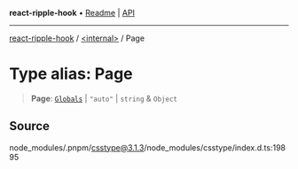 **react-ripple-hook** • [Readme](../../README.md) \| [API](../../globals.md)

---

[react-ripple-hook](../../README.md) / [\<internal\>](../README.md) / Page

# Type alias: Page

> **Page**: [`Globals`](Globals.md) \| `"auto"` \| `string` & `Object`

## Source

node_modules/.pnpm/csstype@3.1.3/node_modules/csstype/index.d.ts:19895

